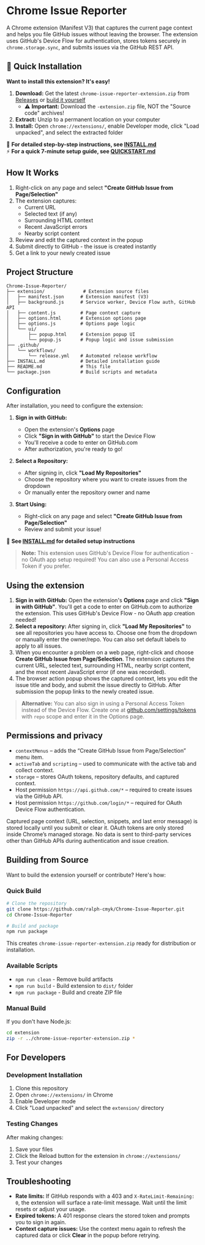 # Chrome Issue Reporter

A Chrome extension (Manifest V3) that captures the current page context and helps you file GitHub
issues without leaving the browser. The extension uses GitHub's Device Flow for authentication,
stores tokens securely in `chrome.storage.sync`, and submits issues via the GitHub REST API.

## 🚀 Quick Installation

**Want to install this extension? It's easy!**

1. **Download:** Get the latest `chrome-issue-reporter-extension.zip` from [Releases](https://github.com/ralph-cmyk/Chrome-Issue-Reporter/releases) or [build it yourself](#building-from-source)
   - ⚠️ **Important:** Download the `-extension.zip` file, NOT the "Source code" archives!
2. **Extract:** Unzip to a permanent location on your computer
3. **Install:** Open `chrome://extensions/`, enable Developer mode, click "Load unpacked", and select the extracted folder

📖 **For detailed step-by-step instructions, see [INSTALL.md](INSTALL.md)**  
⚡ **For a quick 7-minute setup guide, see [QUICKSTART.md](QUICKSTART.md)**

## How It Works

1. Right-click on any page and select **"Create GitHub Issue from Page/Selection"**
2. The extension captures:
   - Current URL
   - Selected text (if any)
   - Surrounding HTML context
   - Recent JavaScript errors
   - Nearby script content
3. Review and edit the captured context in the popup
4. Submit directly to GitHub - the issue is created instantly
5. Get a link to your newly created issue

## Project Structure

```
Chrome-Issue-Reporter/
├── extension/              # Extension source files
│   ├── manifest.json      # Extension manifest (V3)
│   ├── background.js      # Service worker, Device Flow auth, GitHub API
│   ├── content.js         # Page context capture
│   ├── options.html       # Extension options page
│   ├── options.js         # Options page logic
│   └── ui/
│       ├── popup.html     # Extension popup UI
│       └── popup.js       # Popup logic and issue submission
├── .github/
│   └── workflows/
│       └── release.yml    # Automated release workflow
├── INSTALL.md             # Detailed installation guide
├── README.md              # This file
└── package.json           # Build scripts and metadata
```

## Configuration

After installation, you need to configure the extension:

1. **Sign in with GitHub:**
   - Open the extension's **Options** page
   - Click **"Sign in with GitHub"** to start the Device Flow
   - You'll receive a code to enter on GitHub.com
   - After authorization, you're ready to go!

2. **Select a Repository:**
   - After signing in, click **"Load My Repositories"**
   - Choose the repository where you want to create issues from the dropdown
   - Or manually enter the repository owner and name

3. **Start Using:**
   - Right-click on any page and select **"Create GitHub Issue from Page/Selection"**
   - Review and submit your issue!

📖 **See [INSTALL.md](INSTALL.md) for detailed setup instructions**

> **Note:** This extension uses GitHub's Device Flow for authentication - no OAuth app setup required! 
> You can also use a Personal Access Token if you prefer.

## Using the extension

1. **Sign in with GitHub:** Open the extension's **Options** page and click **"Sign in with GitHub"**. 
   You'll get a code to enter on GitHub.com to authorize the extension. This uses GitHub's Device Flow - 
   no OAuth app creation needed!
2. **Select a repository:** After signing in, click **"Load My Repositories"** to see all repositories 
   you have access to. Choose one from the dropdown or manually enter the owner/repo. You can also set 
   default labels to apply to all issues.
3. When you encounter a problem on a web page, right-click and choose **Create GitHub Issue from
   Page/Selection**. The extension captures the current URL, selected text, surrounding HTML, nearby
   script content, and the most recent JavaScript error (if one was recorded).
4. The browser action popup shows the captured context, lets you edit the issue title and body, and
   submit the issue directly to GitHub. After submission the popup links to the newly created issue.

> **Alternative:** You can also sign in using a Personal Access Token instead of the Device Flow. 
> Create one at [github.com/settings/tokens](https://github.com/settings/tokens/new) with `repo` scope 
> and enter it in the Options page.

## Permissions and privacy

- `contextMenus` – adds the “Create GitHub Issue from Page/Selection” menu item.
- `activeTab` and `scripting` – used to communicate with the active tab and collect context.
- `storage` – stores OAuth tokens, repository defaults, and captured context.
- Host permission `https://api.github.com/*` – required to create issues via the GitHub API.
- Host permission `https://github.com/login/*` – required for OAuth Device Flow authentication.

Captured page context (URL, selection, snippets, and last error message) is stored locally until you
submit or clear it. OAuth tokens are only stored inside Chrome’s managed storage. No data is sent to
third-party services other than GitHub APIs during authentication and issue creation.

## Building from Source

Want to build the extension yourself or contribute? Here's how:

### Quick Build
```bash
# Clone the repository
git clone https://github.com/ralph-cmyk/Chrome-Issue-Reporter.git
cd Chrome-Issue-Reporter

# Build and package
npm run package
```

This creates `chrome-issue-reporter-extension.zip` ready for distribution or installation.

### Available Scripts
- `npm run clean` - Remove build artifacts
- `npm run build` - Build extension to `dist/` folder
- `npm run package` - Build and create ZIP file

### Manual Build
If you don't have Node.js:
```bash
cd extension
zip -r ../chrome-issue-reporter-extension.zip *
```

## For Developers

### Development Installation
1. Clone this repository
2. Open `chrome://extensions/` in Chrome
3. Enable Developer mode
4. Click "Load unpacked" and select the `extension/` directory

### Testing Changes
After making changes:
1. Save your files
2. Click the Reload button for the extension in `chrome://extensions/`
3. Test your changes

## Troubleshooting

- **Rate limits:** If GitHub responds with a 403 and `X-RateLimit-Remaining: 0`, the extension will
  surface a rate-limit message. Wait until the limit resets or adjust your usage.
- **Expired tokens:** A 401 response clears the stored token and prompts you to sign in again.
- **Context capture issues:** Use the context menu again to refresh the captured data or click
  **Clear** in the popup before retrying.
